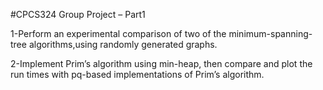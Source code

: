 #CPCS324 Group Project – Part1

1-Perform an experimental comparison of two of the minimum-spanning-tree algorithms,using  randomly generated graphs.

2-Implement Prim’s algorithm using min-heap, then compare and plot the run times with pq-based implementations of Prim’s algorithm.